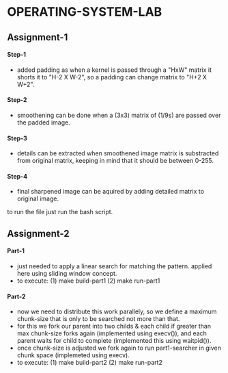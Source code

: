 # OPERATING-SYSTEM-LAB
## Assignment-1
#### Step-1
+ added padding as when a kernel is passed through a "HxW" matrix it shorts it to "H-2 X W-2", so a padding can change matrix to "H+2 X W+2".
#### Step-2
+ smoothening can be done when a (3x3) matrix of (1/9s) are passed over the padded image.
#### Step-3 
+ details can be extracted when smoothened image matrix is substracted from original matrix, keeping in mind that it should be between 0-255.
#### Step-4 
+ final sharpened image can be aquired by adding detailed matrix to original image.

to run the file just run the bash script.

## Assignment-2
#### Part-1
+ just needed to apply a linear search for matching the pattern. applied here using sliding window concept.
+ to execute: (1) make build-part1 (2) make run-part1
#### Part-2
+ now we need to distribute this work parallely, so we define a maximum chunk-size that is only to be searched not more than that.
+ for this we fork our parent into two childs & each child if greater than max chunk-size forks again (implemented using execv()), and each parent waits for child to complete (implemented this using waitpid()).
+ once chunk-size is adjusted we fork again to run part1-searcher in given chunk space (implemeted using execv).
+ to execute: (1) make build-part2 (2) make run-part2